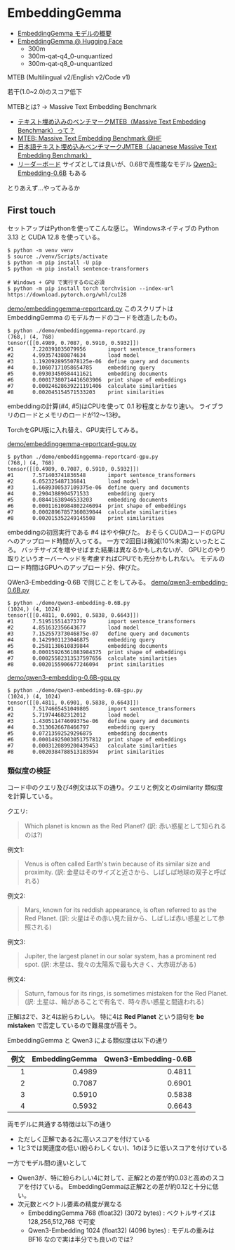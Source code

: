 # EmbeddingGemma

*   [EmbeddingGemma モデルの概要](https://ai.google.dev/gemma/docs/embeddinggemma?hl=ja)
*   [EmbeddingGemma @ Hugging Face](https://huggingface.co/collections/google/embeddinggemma-68b9ae3a72a82f0562a80dc4)
    *   300m
    *   300m-qat-q4\_0-unquantized
    *   300m-qat-q8\_0-unquantized

MTEB (Multilingual v2/English v2/Code v1)

若干(1.0~2.0)のスコア低下

MTEBとは? → Massive Text Embedding Benchmark

*   [テキスト埋め込みのベンチマークMTEB（Massive Text Embedding Benchmark）って？](https://kazuhira-r.hatenablog.com/entry/2024/01/06/011503)
*   [MTEB: Massive Text Embedding Benchmark @HF](https://huggingface.co/blog/mteb)
*   [日本語テキスト埋め込みベンチマークJMTEB（Japanese Massive Text Embedding Benchmark）](https://kazuhira-r.hatenablog.com/entry/2025/01/25/021323)
*   [リーダーボード](https://huggingface.co/spaces/mteb/leaderboard)
    サイズとしては良いが、0.6Bで高性能なモデル [Qwen3-Embedding-0.6B](https://huggingface.co/Qwen/Qwen3-Embedding-0.6B) もある

とりあえず…やってみるか

## First touch

セットアップはPythonを使ってこんな感じ。
Windowsネイティブの Python 3.13 と CUDA 12.8 を使っている。

```console
$ python -m venv venv
$ source ./venv/Scripts/activate
$ python -m pip install -U pip
$ python -m pip install sentence-transformers

# Windows + GPU で実行するのに必須
$ python -m pip install torch torchvision --index-url https://download.pytorch.org/whl/cu128
```

[demo/embeddinggemma-reportcard.py](demo/embeddinggemma-reportcard.py)
このスクリプトは EmbeddingGemma のモデルカードのコードを改造したもの。

```
$ python ./demo/embeddinggemma-reportcard.py
(768,) (4, 768)
tensor([[0.4989, 0.7087, 0.5910, 0.5932]])
#1      7.220391035079956       import sentence_transformers
#2      4.993574380874634       load model
#3      1.1920928955078125e-06  define query and documents
#4      0.10607171058654785     embedding query
#5      0.09303450584411621     embedding documents
#6      0.00017380714416503906  print shape of embeddings
#7      0.00024628639221191406  calculate similarities
#8      0.002045154571533203    print similarities
```

embeddingの計算(#4, #5)はCPUを使って 0.1 秒程度とかなり速い。
ライブラリのロードとメモリのロードが12～13秒。

TorchをGPU版に入れ替え、GPU実行してみる。

[demo/embeddinggemma-reportcard-gpu.py](demo/embeddinggemma-reportcard-gpu.py)

```
$ python ./demo/embeddinggemma-reportcard-gpu.py
(768,) (4, 768)
tensor([[0.4989, 0.7087, 0.5910, 0.5932]])
#1      7.571403741836548       import sentence_transformers
#2      6.052325487136841       load model
#3      1.6689300537109375e-06  define query and documents
#4      0.2904388904571533      embedding query
#5      0.08441638946533203     embedding documents
#6      0.00011610984802246094  print shape of embeddings
#7      0.00028967857360839844  calculate similarities
#8      0.002015352249145508    print similarities
```

embeddingの初回実行である #4 はやや伸びた。
おそらくCUDAコードのGPUへのアップロード時間が入ってる。
一方で2回目は微減(10%未満)といったところ。
バッチサイズを増やせばまた結果は異なるかもしれないが、
GPUとのやり取りというオーバーヘッドを考慮すればCPUでも充分かもしれない。
モデルのロード時間はGPUへのアップロード分、伸びた。

QWen3-Embedding-0.6B で同じことをしてみる。
[demo/qwen3-embedding-0.6B.py](demo/qwen3-embedding-0.6B.py)

```
$ python ./demo/qwen3-embedding-0.6B.py
(1024,) (4, 1024)
tensor([[0.4811, 0.6901, 0.5838, 0.6643]])
#1      7.519515514373779       import sentence_transformers
#2      4.851632356643677       load model
#3      7.152557373046875e-07   define query and documents
#4      0.1429901123046875      embedding query
#5      0.2581138610839844      embedding documents
#6      0.00015926361083984375  print shape of embeddings
#7      0.00025582313537597656  calculate similarities
#8      0.0020155906677246094   print similarities
```

[demo/qwen3-embedding-0.6B-gpu.py](demo/qwen3-embedding-0.6B-gpu.py)

```
$ python ./demo/qwen3-embedding-0.6B-gpu.py
(1024,) (4, 1024)
tensor([[0.4811, 0.6901, 0.5838, 0.6643]])
#1      7.5174665451049805      import sentence_transformers
#2      5.719744682312012       load model
#3      1.430511474609375e-06   define query and documents
#4      0.3130626678466797      embedding query
#5      0.07213592529296875     embedding documents
#6      0.00014925003051757812  print shape of embeddings
#7      0.0003120899200439453   calculate similarities
#8      0.0020384788513183594   print similarities
```

### 類似度の検証

コード中のクエリ及び4例文は以下の通り。クエリと例文とのsimilarity 類似度を計算している。

クエリ:

> Which planet is known as the Red Planet?
> (訳: 赤い惑星として知られるのは?)

例文1:

> Venus is often called Earth's twin because of its similar size and proximity.
> (訳: 金星はそのサイズと近さから、しばしば地球の双子と呼ばれる)

例文2:

> Mars, known for its reddish appearance, is often referred to as the Red Planet.
> (訳: 火星はその赤い見た目から、しばしば赤い惑星として参照される)

例文3:

> Jupiter, the largest planet in our solar system, has a prominent red spot.
> (訳: 木星は、我々の太陽系で最も大きく、大赤斑がある)

例文4:

> Saturn, famous for its rings, is sometimes mistaken for the Red Planet.
> (訳: 土星は、輪があることで有名で、時々赤い惑星と間違われる)

正解は2で、3と4は紛らわしい。
特に4は **Red Planet** という語句を **be mistaken** で否定しているので難易度が高そう。

EmbeddingGemma と Qwen3 による類似度は以下の通り

| 例文 | EmbeddingGemma | Qwen3-Embedding-0.6B |
|-----:|---------------:|---------------------:|
|     1|         0.4989 |               0.4811 |
|     2|         0.7087 |               0.6901 |
|     3|         0.5910 |               0.5838 |
|     4|         0.5932 |               0.6643 |

両モデルに共通する特徴は以下の通り

*   ただしく正解である2に高いスコアを付けている
*   1と3では関連度の低い(紛らわしくない)、1のほうに低いスコアを付けている

一方でモデル間の違いとして

*   Qwen3が、特に紛らわしい4に対して、正解2との差が約0.03と高めのスコアを付けている。
    EmbeddingGemmaは正解2との差が約0.12と十分に低い。
*   次元数とベクトル要素の精度が異なる
    *   EmbeddingGemma 768 (float32) (3072 bytes) : ベクトルサイズは 128,256,512,768 で可変
    *   Qwen3-Embedding 1024 (float32) (4096 bytes) : モデルの重みは BF16 なので実は半分でも良いのでは?
